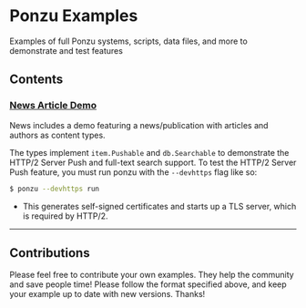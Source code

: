 # Ponzu Examples
Examples of full Ponzu systems, scripts, data files, and more to demonstrate and test features

## Contents

### [News Article Demo](https://github.com/ponzu-cms/examples/tree/master/news)
News includes a demo featuring a news/publication with articles and authors as content types.

The types implement `item.Pushable` and `db.Searchable` to demonstrate the HTTP/2 Server Push and full-text search support. To test the HTTP/2 Server Push feature, you must run ponzu with the `--devhttps` flag like so:
```bash
$ ponzu --devhttps run
```
  - This generates self-signed certificates and starts up a TLS server, which is required by HTTP/2.

---


## Contributions

Please feel free to contribute your own examples. They help the community and save people time! Please follow the format specified above, and keep your example up to date with new versions. Thanks!
